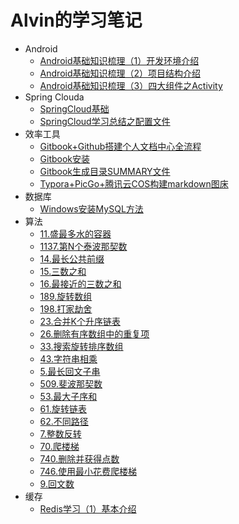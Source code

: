 # Alvin的学习笔记

- Android
  * [Android基础知识梳理（1）开发环境介绍](Android/Android基础知识梳理（1）开发环境介绍.md)
  * [Android基础知识梳理（2）项目结构介绍](Android/Android基础知识梳理（2）项目结构介绍.md)
  * [Android基础知识梳理（3）四大组件之Activity](Android/Android基础知识梳理（3）四大组件之Activity.md)
- Spring Clouda
  * [SpringCloud基础](SpringCloud/SpringCloud基础.md)
  * [SpringCloud学习总结之配置文件](SpringCloud/SpringCloud学习总结之配置文件.md)
- 效率工具
  * [Gitbook+Github搭建个人文档中心全流程](效率工具/Gitbook+Github搭建个人文档中心全流程.md)
  * [Gitbook安装](效率工具/Gitbook安装.md)
  * [Gitbook生成目录SUMMARY文件](效率工具/Gitbook生成目录SUMMARY文件.md)
  * [Typora+PicGo+腾讯云COS构建markdown图床](效率工具/Typora+PicGo+腾讯云COS构建markdown图床.md)
- 数据库
  * [Windows安装MySQL方法](数据库/Windows安装MySQL方法.md)
- 算法
  * [11.盛最多水的容器](算法/11.盛最多水的容器.md)
  * [1137.第N个泰波那契数](算法/1137.第N个泰波那契数.md)
  * [14.最长公共前缀](算法/14.最长公共前缀.md)
  * [15.三数之和](算法/15.三数之和.md)
  * [16.最接近的三数之和](算法/16.最接近的三数之和.md)
  * [189.旋转数组](算法/189.旋转数组.md)
  * [198.打家劫舍](算法/198.打家劫舍.md)
  * [23.合并K个升序链表](算法/23.合并K个升序链表.md)
  * [26.删除有序数组中的重复项](算法/26.删除有序数组中的重复项.md)
  * [33.搜索旋转排序数组](算法/33.搜索旋转排序数组.md)
  * [43.字符串相乘](算法/43.字符串相乘.md)
  * [5.最长回文子串](算法/5.最长回文子串.md)
  * [509.斐波那契数](算法/509.斐波那契数.md)
  * [53.最大子序和](算法/53.最大子序和.md)
  * [61.旋转链表](算法/61.旋转链表.md)
  * [62.不同路径](算法/62.不同路径.md)
  * [7.整数反转](算法/7.整数反转.md)
  * [70.爬楼梯](算法/70.爬楼梯.md)
  * [740.删除并获得点数](算法/740.删除并获得点数.md)
  * [746.使用最小花费爬楼梯](算法/746.使用最小花费爬楼梯.md)
  * [9.回文数](算法/9.回文数.md)
- 缓存
  * [Redis学习（1）基本介绍](缓存/Redis学习（1）基本介绍.md)

